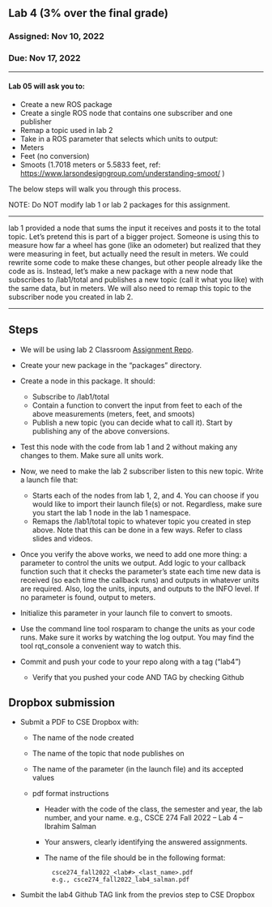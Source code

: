 ## Lab 4 (3% over the final grade) 

### Assigned: Nov 10, 2022
### Due: Nov 17, 2022

--------

#### Lab 05 will ask you to:
- Create a new ROS package
- Create a single ROS node that contains one subscriber and one publisher
- Remap a topic used in lab 2
- Take in a ROS parameter that selects which units to output:
- Meters
- Feet (no conversion)
- Smoots (1.7018 meters or 5.5833 feet, ref: https://www.larsondesigngroup.com/understanding-smoot/ )

The below steps will walk you through this process. 

NOTE: Do NOT modify lab 1 or lab 2 packages for this assignment.

________

lab 1 provided a node that sums the input it receives and posts it to the total topic. Let’s pretend this is part of a bigger project. Someone is using this to measure how far a wheel has gone (like an odometer) but realized that they were measuring in feet, but actually need the result in meters. We could rewrite some code to make these changes, but other people already like the code as is. Instead, let’s make a new package with a new node that subscribes to /lab1/total and publishes a new topic (call it what you like) with the same data, but in meters. We will also need to remap this topic to the subscriber node you created in lab 2.


--------

## Steps

- We will be using lab 2 Classroom [Assignment Repo](https://classroom.github.com/a/MDqz5gsY).

- Create your new package in the “packages” directory.

- Create a node in this package. It should:
    - Subscribe to /lab1/total
    - Contain a function to convert the input from feet to each of the above measurements (meters, feet, and smoots)
    - Publish a new topic (you can decide what to call it). Start by publishing any of the above conversions.


- Test this node with the code from lab 1 and 2 without making any changes to them. Make sure all units work.

- Now, we need to make the lab 2 subscriber listen to this new topic. Write a launch file that:
    - Starts each of the nodes from lab 1, 2, and 4. You can choose if you would like to import their launch file(s) or not. Regardless, make sure you start the lab 1 node in the lab 1 namespace.
    - Remaps the /lab1/total topic to whatever topic you created in step above. Note that this can be done in a few ways. Refer to class slides and videos.

- Once you verify the above works, we need to add one more thing: a parameter to control the units we output. Add logic to your callback function such that it checks the parameter’s state each time new data is received (so each time the callback runs) and outputs in whatever units are required. Also, log the units, inputs, and outputs to the INFO level. If no parameter is found, output to meters.

- Initialize this parameter in your launch file to convert to smoots.

- Use the command line tool rosparam to change the units as your code runs. Make sure it works by watching the log output. You may find the tool rqt_console a convenient way to watch this.

- Commit and push your code to your repo along with a tag (“lab4”)
    - Verify that you pushed your code AND TAG by checking Github


## Dropbox submission

- Submit a PDF to CSE Dropbox with:

    * The name of the node created

    * The name of the topic that node publishes on

    * The name of the parameter (in the launch file) and its accepted values

    * pdf format instructions
        * Header with the code of the class, the semester and year, the lab number, and your name.
          e.g., CSCE 274 Fall 2022 – Lab 4 – Ibrahim Salman
          
        * Your answers, clearly identifying the answered assignments.

        * The name of the file should be in the following format:
        
                csce274_fall2022_<lab#>_<last_name>.pdf
                e.g., csce274_fall2022_lab4_salman.pdf

- Sumbit the lab4 Github TAG link from the previos step to CSE Dropbox



